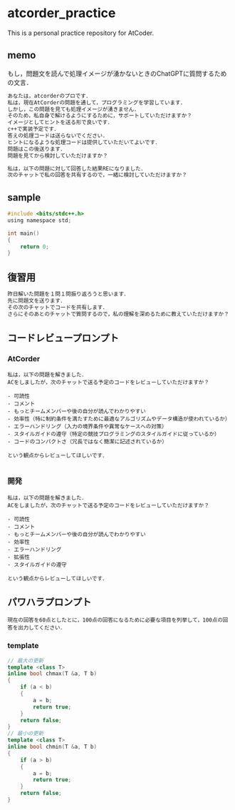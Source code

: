# atcorder_practice
This is a personal practice repository for AtCoder.

## memo

もし，問題文を読んで処理イメージが湧かないときのChatGPTに質問するための文言．<br>
```txt
あなたは，atcorderのプロです．
私は，現在AtCorderの問題を通して，プログラミングを学習しています．
しかし，この問題を見ても処理イメージが湧きません．
そのため，私自身で解けるようにするために，サポートしていただけますか？
イメージとしてヒントを送る形で良いです．
c++で実装予定です．
答えの処理コードは送らないでください．
ヒントになるような処理コードは提供していただいてよいです．
問題はこの後送ります．
問題を見てから検討していただけますか？
```

```txt
私は，以下の問題に対して回答した結果REになりました．
次のチャットで私の回答を共有するので，一緒に検討していただけますか？
```

## sample

```c
#include <bits/stdc++.h>
using namespace std;

int main()
{
    return 0;
}

```

## 復習用

```txt
昨日解いた問題を１問１問振り返ろうと思います．
先に問題文を送ります．
その次のチャットでコードを共有します．
さらにそのあとのチャットで質問するので，私の理解を深めるために教えていただけますか？
```

## コードレビュープロンプト

### AtCorder

```
私は，以下の問題を解きました．
ACをしましたが，次のチャットで送る予定のコードをレビューしていただけますか？

- 可読性
- コメント
- もっとチームメンバーや後の自分が読んでわかりやすい
- 効率性（特に制約条件を満たすために最適なアルゴリズムやデータ構造が使われているか）
- エラーハンドリング（入力の境界条件や異常なケースへの対策）
- スタイルガイドの遵守（特定の競技プログラミングのスタイルガイドに従っているか）
- コードのコンパクトさ（冗長ではなく簡潔に記述されているか）

という観点からレビューしてほしいです．


```

### 開発

```
私は，以下の問題を解きました．
ACをしましたが，次のチャットで送る予定のコードをレビューしていただけますか？

- 可読性
- コメント
- もっとチームメンバーや後の自分が読んでわかりやすい
- 効率性
- エラーハンドリング
- 拡張性
- スタイルガイドの遵守

という観点からレビューしてほしいです．
```

## パワハラプロンプト

```
現在の回答を60点としたとに，100点の回答になるために必要な項目を列挙して，100点の回答を出力してください．
```

### template

```cpp
// 最大の更新
template <class T>
inline bool chmax(T &a, T b)
{
    if (a < b)
    {
        a = b;
        return true;
    }
    return false;
}
// 最小の更新
template <class T>
inline bool chmin(T &a, T b)
{
    if (a > b)
    {
        a = b;
        return true;
    }
    return false;
}

```
